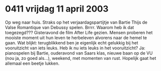 # 0411 vrijdag 11 april 2003
Op weg naar huis. Straks op het verjaardagspartijtje van Bartie Thijs de Valse Romantique van Debussy spelen. Brrrr. Waarom heb ik dat toegezegd??? Gisteravond de film After Life gezien. Mensen proberen het mooiste moment uit hun leven te herbeleven alvorens naar de hemel te gaan. Wat blijkt: terugblikkend ben je eigenlijk echt gelukkig bij het vooruitzicht van iets leuks. Heb ik nu iets leuks in het vooruitzicht? Ja: pianospelen bij Bartie, ouderavond van Saars klas, nieuwe baan op de VU (nou ja, zo goed als...), weekend, met momenten van rust. Hopelijk gaat het allemaal een beetje lukken.